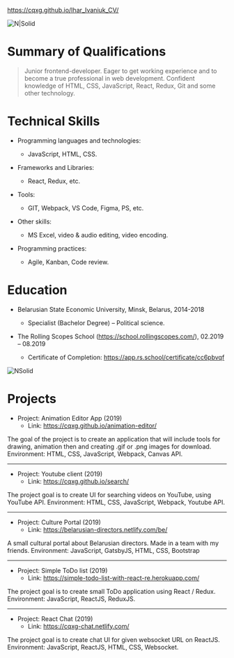 https://cqxg.github.io/Ihar_Ivaniuk_CV/  

![N|Solid](http://images.vfl.ru/ii/1580601340/4cd35639/29403492.png)

# Summary of Qualifications 
>Junior frontend-developer.
> Eager to get working experience and to become a true professional in web development.
> Confident knowledge of HTML, CSS, JavaScript, React, Redux, Git and some other technology.  
  
  # Technical Skills    

-  Programming languages and technologies:   
    - JavaScript, HTML, CSS.

- Frameworks and Libraries:  
    - React, Redux, etc.
- Tools: 
  - GIT, Webpack, VS Code, Figma, PS, etc.  
-  Other skills: 
   - MS Excel, video & audio editing, video encoding.
  - Programming practices: 
    - Agile, Kanban, Code review.
    
 # Education

-  Belarusian State Economic University, Minsk, Belarus, 2014-2018
   - Specialist (Bachelor Degree) – Political science.  
   

-  The Rolling Scopes School (https://school.rollingscopes.com/), 02.2019 – 08.2019
   - Certificate of Completion: https://app.rs.school/certificate/cc6pbvqf  

![NSolid](http://images.vfl.ru/ii/1579265360/ded6a491/29232230.png)


# Projects
  - Project: Animation Editor App (2019)
    -  Link:  https://cqxg.github.io/animation-editor/  
    
The goal of the project is to create an application that will include tools for drawing, animation then and creating .gif or .png images for download.
Environment: HTML, CSS, JavaScript, Webpack, Canvas API.

-----

  - Project: Youtube client (2019)
    -  Link: https://cqxg.github.io/search/  
    
The project goal is to create UI for searching videos on YouTube, using YouTube API.
Environment: HTML, CSS, JavaScript, Webpack, Youtube API.

-----

  - Project: Culture Portal (2019)
    -  Link: https://belarusian-directors.netlify.com/be/  
    
A small cultural portal about Belarusian directors. Made in a team with my friends.
Environment: JavaScript, GatsbyJS, HTML, CSS, Bootstrap

-----

  - Project: Simple ToDo list (2019)
    -  Link: https://simple-todo-list-with-react-re.herokuapp.com/  
    
The project goal is to create small ToDo application using React / Redux.
Environment: JavaScript, ReactJS, ReduxJS.

-----

  - Project: React Chat (2019)
    -  Link: https://cqxg-chat.netlify.com/
    
The project goal is to create chat UI for given websocket URL on ReactJS.
Environment: JavaScript, ReactJS, HTML, CSS, Websocket.
